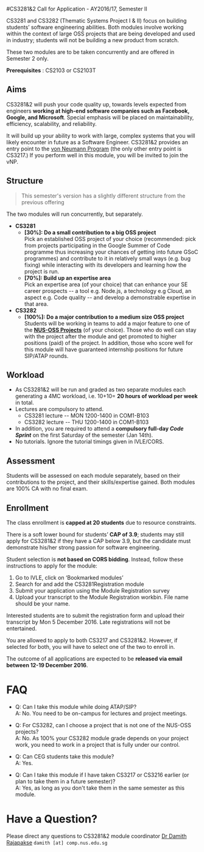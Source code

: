 #CS3281&2 Call for Application - AY2016/17, Semester II 
 
CS3281 and CS3282 (Thematic Systems Project I & II) focus on building students’ software engineering abilities. 
Both modules involve working within the context of large OSS projects that are being developed and used in industry; 
students will not be building a new product from scratch.

These two modules are to be taken concurrently and are offered in Semester 2 only.

**Prerequisites** : CS2103 or CS2103T

## Aims

CS3281&2 will push your code quality up, towards levels expected from engineers **working at high-end software companies 
such as Facebook, Google, and Microsoft**. Special emphasis will be placed on maintainability, efficiency, scalability, 
and reliability.

It will build up your ability to work with large, complex systems that you will likely encounter in 
future as a Software Engineer.
CS3281&2 provides an entry point to the [von Neumann Program](https://www.comp.nus.edu.sg/undergraduates/cs_vpn_prospective.html) 
(the only other entry point is CS3217.) If you perform well in this module, you will be invited to join the vNP.


## Structure 
> This semester's version has a slightly different structure from the previous offering

The two modules will run concurrently, but separately. 

* **CS3281** 
  * **[30%]: Do a small contribution to a big OSS project**<br>
    Pick an established OSS project of your choice (recommended: pick from projects participating in the Google Summer of 
    Code programme thus increasing your chances of getting into future GSoC programmes) and contribute to it in 
    relatively small ways (e.g. bug fixing) while interacting with its developers and learning how the project is run.
  * **[70%]: Build up an expertise area**<br>
    Pick an expertise area (of your choice) that can enhance your SE career prospects -- a tool e.g. Node.js, 
    a technology  e.g Cloud, an aspect e.g. Code quality -- and develop a demonstrable expertise in that area. 
* **CS3282**
  * **[100%]: Do a major contribution to a medium size OSS project** <br>
    Students will be working in teams to add a major feature to one of the 
    **[NUS-OSS Projects](https://github.com/nus-oss/main)** (of your choice). 
    Those who do well can stay with the project after the module and get promoted to higher positions (paid) 
    of the project. In addition, those who score well for this module will have guaranteed internship positions for 
    future SIP/ATAP rounds.

## Workload

* As CS3281&2 will be run and graded as two separate modules each generating a 4MC workload, 
  i.e. 10+10= **20 hours of workload per week** in total. 
* Lectures are compulsory to attend.
  * CS3281 lecture -- MON 1200-1400 in COM1-B103
  * CS3282 lecture -- THU 1200-1400 in COM1-B103
* In addition, you are required to attend a **compulsory full-day _Code Sprint_** on the 
  first Saturday of the semester (Jan 14th).
* No tutorials. Ignore the tutorial timings given in IVLE/CORS.

## Assessment

Students will be assessed on each module separately, based on their contributions to the project, 
and their skills/expertise gained. Both modules are 100% CA with no final exam.


## Enrollment

The class enrollment is **capped at 20 students** due to resource constraints. 

There is a soft lower bound for students’ **CAP of 3.9**; students may still apply for CS3281&2 if they have a CAP 
below 3.9, but the candidate must demonstrate his/her strong passion for software engineering.

Student selection is **not based on CORS bidding**. Instead, follow these instructions to apply for the module:

1. Go to IVLE, click on ‘Bookmarked modules’
2. Search for and add the CS3281Registration module
3. Submit your application using the Module Registration survey
4. Upload your transcript to the Module Registration workbin. File name should be your name.

Interested students are to submit the registration form and upload their transcript by Mon 5 December 2016. 
Late registrations will not be entertained.

You are allowed to apply to both CS3217 and CS3281&2. However, if selected for both, you will have to select one 
of the two to enroll in.

The outcome of all applications are expected to be **released via email between 12-19 December 2016**.

# FAQ

* Q: Can I take this module while doing ATAP/SIP?<br>
  A: No. You need to be on-campus for lectures and project meetings.

* Q: For CS3282, can I choose a project that is not one of the NUS-OSS projects?<br>
  A: No. As 100% your CS3282 module grade depends on your project work, you need to work in a project that is 
  fully under our control.

* Q: Can CEG students take this module?<br>
  A: Yes.
  
* Q: Can I take this module if I have taken CS3217 or CS3216 earlier (or plan to take them in a future semester)? <br>
  A: Yes, as long as you don't take them in the same semester as this module.

# Have a Question?

Please direct any questions to CS3281&2 module coordinator [Dr Damith Rajapakse](http://www.comp.nus.edu.sg/~damithch) 
`damith [at] comp.nus.edu.sg`



